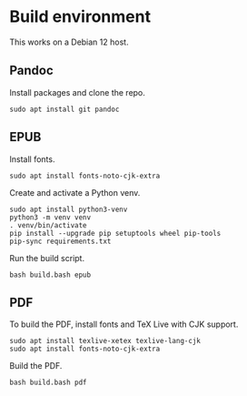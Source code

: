 # Build environment

This works on a Debian 12 host.

## Pandoc

Install packages and clone the repo.

    sudo apt install git pandoc

## EPUB

Install fonts.

    sudo apt install fonts-noto-cjk-extra

Create and activate a Python venv.

    sudo apt install python3-venv
    python3 -m venv venv
    . venv/bin/activate
    pip install --upgrade pip setuptools wheel pip-tools
    pip-sync requirements.txt

Run the build script.

    bash build.bash epub

## PDF

To build the PDF,
install fonts and TeX Live with CJK support.

    sudo apt install texlive-xetex texlive-lang-cjk
    sudo apt install fonts-noto-cjk-extra

Build the PDF.

    bash build.bash pdf
